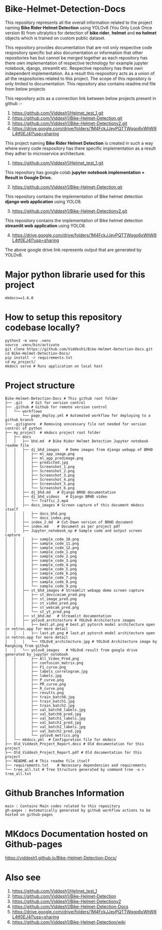 # Bike-Helmet-Detection-Docs

This repository represents all the overall information related to the project naming **Bike Rider Helmet Detection** using YOLOv8 (You Only Look Once version 8) from ultralytics for detection of **bike rider**, **helmet** and **no helmet** objects which is trained on custom public dataset.
<br />

This repository provides documentation that are not only respective code respository specific but also documentation or information that other repositories has but cannot be merged together as each repository has there own implementation of respective technology for example jupyter notebook, django, streamlit etc. Respective repository has there own independent implementation. As a result this respository acts as a union of all the respositories related to this project. The scope of this repository is only limited to documentation. This repository also contains readme.md file from below projects <br />

This repository acts as a connection link between below projects present in github :-   <br />

1) https://github.com/Viddesh1/Helmet_test_1.git    <br />
2) https://github.com/Viddesh1/Bike-Helmet-Detection.git    <br />
3) https://github.com/Viddesh1/Bike-Helmet-Detectionv2.git  <br />
4) https://drive.google.com/drive/folders/1M4FckJJeyPQTTWqgo6xWhW8L4tf0EJ4l?usp=sharing <br />

This project naming **Bike Rider Helmet Detection** is created in such a way where every code respository has there specific implementation as a result they adher to microservice architecture.    <br />

1) https://github.com/Viddesh1/Helmet_test_1.git    <br />

This repository has google colab **jupyter notebook implementation + Result in Google Drive.** <br />


2) https://github.com/Viddesh1/Bike-Helmet-Detection.git <br />

This repository contains the implementation of Bike helmet detection **django web application** using YOLO8. <br />

3) https://github.com/Viddesh1/Bike-Helmet-Detectionv2.git <br />

This repository contains the implementation of Bike helmet detection **streamlit web application** using YOLO8. <br />

4) https://drive.google.com/drive/folders/1M4FckJJeyPQTTWqgo6xWhW8L4tf0EJ4l?usp=sharing <br />

The above google drive link represents output that are generated by YOLOv8. <br />

# Major python librarie used for this project
```
mkdocs==1.6.0
```

# How to setup this repository codebase locally?
```shell
python3 -m venv .venv
source .venv/bin/activate
git clone https://github.com/Viddesh1/Bike-Helmet-Detection-Docs.git
cd Bike-Helmet-Detection-Docs/
pip install -r requirements.txt
cd my_project/
mkdocs serve # Runs application on local host
```

# Project structure
```text
Bike-Helmet-Detection-Docs # This github root folder
├── .git    # Git for version control
├── .github # Github for remote version control
│   └── workflows
│       └── page_deploy.yml # Automated workflow for deploying to a github branch
├── .gitignore  # Removing unncessary file not needed for version control of python
├── my_project  # mkdocs project root folder
│   ├── docs    
│   │   ├── bhd.md  # Bike Rider Helmet Detection Jupyter notebook readme file
│   │   ├── dj_bhd_images   # Demo images from django webapp of BRHD 
│   │   │   ├── ml_app_image.png
│   │   │   ├── ml_app_predimage.png
│   │   │   ├── predicted.jpg
│   │   │   ├── Screenshot_1.png
│   │   │   ├── Screenshot_2.png
│   │   │   ├── Screenshot_3.png
│   │   │   ├── Screenshot_4.png
│   │   │   ├── Screenshot_5.png
│   │   │   └── Screenshot_6.png
│   │   ├── dj_bhd.md   # Django BRHD documentation
│   │   ├── dj_bhd_videos   # Django BRHD video
│   │   │   └── Traffic_2.mp4
│   │   ├── docs_images # Screen capture of this document mkdocs itself
│   │   │   ├── docs_bhd.png
│   │   │   └── docs_index.png
│   │   ├── index_2.md  # Cut-Down version of BRHD document
│   │   ├── index.md    # Document as per project pdf
│   │   ├── Jupyter_notebook_op # Sample code and output screen capture
│   │   │   ├── sample_code_10.png
│   │   │   ├── sample_code_11.png
│   │   │   ├── sample_code_12.png
│   │   │   ├── sample_code_1.png
│   │   │   ├── sample_code_2.png
│   │   │   ├── sample_code_3.png
│   │   │   ├── sample_code_4.png
│   │   │   ├── sample_code_5.png
│   │   │   ├── sample_code_6.png
│   │   │   ├── sample_code_7.png
│   │   │   ├── sample_code_8.png
│   │   │   └── sample_code_9.png
│   │   ├── st_bhd_images # Streamlit webapp demo screen capture
│   │   │   ├── st_devicecam_pred.png
│   │   │   ├── st_image_pred.png
│   │   │   ├── st_video_pred.png
│   │   │   ├── st_webcam_pred.png
│   │   │   └── st_yt_pred.png
│   │   ├── st_bhd.md   # Streamlit documentation
│   │   ├── yolov8_architecture # YOLOv8 Architecture images
│   │   │   ├── best.pt.png # best.pt pytorch model architecture open in netron.app for more detail
│   │   │   ├── last.pt.png # last.pt pytorch model architecture open in netron.app for more detail
│   │   │   └── YOLOv8_architecture.jpg # YOLOv8 Architecture image by Rangking from github
│   │   └── yolov8_images   # YOLOv8 result from google drive generated by jupyter notebook
│   │       ├── All_Video_Pred.png
│   │       ├── confusion_matrix.png
│   │       ├── F1_curve.png
│   │       ├── labels_correlogram.jpg
│   │       ├── labels.jpg
│   │       ├── P_curve.png
│   │       ├── PR_curve.png
│   │       ├── R_curve.png
│   │       ├── results.png
│   │       ├── train_batch0.jpg
│   │       ├── train_batch1.jpg
│   │       ├── train_batch2.jpg
│   │       ├── val_batch0_labels.jpg
│   │       ├── val_batch0_pred.jpg
│   │       ├── val_batch1_labels.jpg
│   │       ├── val_batch1_pred.jpg
│   │       ├── val_batch2_labels.jpg
│   │       ├── val_batch2_pred.jpg
│   │       └── yolov8_metrics.png
│   └── mkdocs.yml  # Configuration file for mkdocs
├── Old_Viddesh_Project_Report.docx # Old documentation for this project
├── Old_Viddesh_Project_Report.pdf # Old documentation for this project
├── README.md # This readme file itself
├── requirements.txt    # Necessary dependencies and requirements
└── tree_all.txt # Tree Structure generated by command tree -a > tree_all.txt
```

# Github Branches Information
```
main : Contains Main codes related to this repository
gh-pages : Automatically generated by github workflow actions to be hosted on github-pages
```

# MKdocs Documentation hosted on Github-pages

https://viddesh1.github.io/Bike-Helmet-Detection-Docs/

# Also see

1) https://github.com/Viddesh1/Helmet_test_1
2) https://github.com/Viddesh1/Bike-Helmet-Detection
3) https://github.com/Viddesh1/Bike-Helmet-Detectionv2
4) https://github.com/Viddesh1/Bike-Helmet-Detection-Docs
5) https://drive.google.com/drive/folders/1M4FckJJeyPQTTWqgo6xWhW8L4tf0EJ4l?usp=sharing
6) https://github.com/Viddesh1/Bike-Helmet-Detection/wiki
